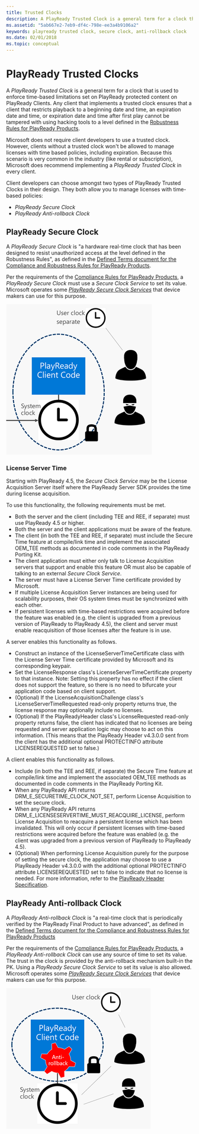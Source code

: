 ```yaml
---
title: Trusted Clocks
description: A PlayReady Trusted Clock is a general term for a clock that is used to enforce time-based limitations set to PlayReady protected content on PlayReady Clients.
ms.assetid: "5ab667e2-7eb9-df4c-798e-ee3a4b9106a2"
keywords: playready trusted clock, secure clock, anti-rollback clock
ms.date: 02/01/2018
ms.topic: conceptual
---
```



# PlayReady Trusted Clocks


A *PlayReady Trusted Clock* is a general term for a clock that is used to enforce time-based limitations set on PlayReady protected content on PlayReady Clients. Any client that implements a trusted clock ensures that a client that restricts playback to a beginning date and time, an expiration date and time, or expiration date and time after first play cannot be tampered with using hacking tools to a level defined in the <a href="https://www.microsoft.com/playready/licensing/compliance/" target="_blank">Robustness Rules for PlayReady Products</a>.

Microsoft does not require client developers to use a trusted clock. However, clients without a trusted clock won't be allowed to manage licenses with time based policies, including expiration. Because this scenario is very common in the industry (like rental or subscription), Microsoft does recommend implementing a *PlayReady Trusted Clock* in every client.

Client developers can choose amongst two types of PlayReady Trusted Clocks in their design. They both allow you to manage licenses with time-based policies:

* *PlayReady Secure Clock*
* *PlayReady Anti-rollback Clock*


## PlayReady Secure Clock

A *PlayReady Secure Clock* is "a hardware real-time clock that has been designed to resist unauthorized access at the level defined in the Robustness Rules", as defined in the <a href="https://www.microsoft.com/playready/licensing/compliance/" target="_blank">Defined Terms document for the Compliance and Robustness Rules for PlayReady Products</a>.

Per the requirements of the <a href="https://www.microsoft.com/playready/licensing/compliance/" target="_blank">Compliance Rules for PlayReady Products</a>, a *PlayReady Secure Clock* must use a *Secure Clock Service* to set its value. Microsoft operates some [*PlayReady Secure Clock Services*](../Overview/secure-clock-services.md) that device makers can use for this purpose.

![PlayReady Secure Clock](../images/secure_clock.png)

### License Server Time

Starting with PlayReady 4.5, the *Secure Clock Service* may be the License Acquisition Server itself where the PlayReady Server SDK provides the time during license acquisition.

To use this functionality, the following requirements must be met.

   *  Both the server and the client (including TEE and REE, if separate) must use PlayReady 4.5 or higher.
   *  Both the server and the client applications must be aware of the feature.
   *  The client (in both the TEE and REE, if separate) must include the Secure Time feature at compile/link time and implement the associated OEM_TEE methods as documented in code comments in the PlayReady Porting Kit.
   *  The client application must either only talk to License Acquisition servers that support and enable this feature OR must also be capable of talking to an external *Secure Clock Service*.
   *  The server must have a License Server Time certificate provided by Microsoft.
   *  If multiple License Acquisition Server instances are being used for scalability purposes, their OS system times must be synchronized with each other.
   *  If persistent licenses with time-based restrictions were acquired before the feature was enabled (e.g. the client is upgraded from a previous version of PlayReady to PlayReady 4.5), the client and server must enable reacquisition of those licenses after the feature is in use.

A server enables this functionality as follows.

   *  Construct an instance of the LicenseServerTimeCertificate class with the License Server Time certificate provided by Microsoft and its corresponding keypair.
   *  Set the LicenseResponse class's LicenseServerTimeCertificate property to that instance.  Note: Setting this property has no effect if the client does not support the feature, so there is no need to bifurcate your application code based on client support.
   *  (Optional) If the LicenseAcquisitionChallenge class's LicenseServerTimeRequested read-only property returns true, the license response may optionally include no licenses.
   *  (Optional) If the PlayReadyHeader class's LicenseRequested read-only property returns false, the client has indicated that no licenses are being requested and server application logic may choose to act on this information.  (This means that the PlayReady Header v4.3.0.0 sent from the client has the additional optional PROTECTINFO attribute LICENSEREQUESTED set to false.)

A client enables this functionality as follows.

   *  Include (in both the TEE and REE, if separate) the Secure Time feature at compile/link time and implement the associated OEM_TEE methods as documented in code comments in the PlayReady Porting Kit.
   *  When any PlayReady API returns DRM_E_SECURETIME_CLOCK_NOT_SET, perform License Acquisition to set the secure clock.
   *  When any PlayReady API returns DRM_E_LICENSESERVERTIME_MUST_REACQUIRE_LICENSE, perform License Acquisition to reacquire a persistent license which has been invalidated.  This will only occur if persistent licenses with time-based restrictions were acquired before the feature was enabled (e.g. the client was upgraded from a previous version of PlayReady to PlayReady 4.5).
   *  (Optional) When performing License Acquisition purely for the purpose of setting the secure clock, the application may choose to use a PlayReady Header v4.3.0.0 with the additional optional PROTECTINFO attribute LICENSEREQUESTED set to false to indicate that no license is needed.  For more information, refer to the [PlayReady Header Specification](../../Specifications/playready-header-specification.md).

## PlayReady Anti-rollback Clock
A *PlayReady Anti-rollback Clock* is "a real-time clock that is periodically verified by the PlayReady Final Product to have advanced", as defined in the [Defined Terms document for the Compliance and Robustness Rules for PlayReady Products](https://www.microsoft.com/playready/licensing/compliance/)

Per the requirements of the <a href="https://www.microsoft.com/playready/licensing/compliance/" target="_blank">Compliance Rules for PlayReady Products</a>, a *PlayReady Anti-rollback Clock* can use any source of time to set its value. The trust in the clock is provided by the anti-rollback mechanism built-in the PK. Using a *PlayReady Secure Clock Service* to set its value is also allowed. Microsoft operates some [*PlayReady Secure Clock Services*](../Overview/secure-clock-services.md) that device makers can use for this purpose.

![PlayReady Anti-rollback Clock](../images/anti_rollback_clock.png)
